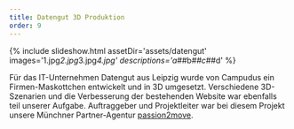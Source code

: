 ```yaml
---
title: Datengut 3D Produktion
order: 9
---
```


{% include slideshow.html assetDir='assets/datengut' images='1.jpg*2.jpg*3.jpg*4.jpg' descriptions='a#*#b#*#c#*#d' %}

Für das IT-Unternehmen Datengut aus Leipzig wurde von Campudus ein Firmen-Maskottchen entwickelt und in 3D  umgesetzt. Verschiedene 3D-Szenarien und die Verbesserung der bestehenden Website war ebenfalls teil unserer Aufgabe.  Auftraggeber und Projektleiter war bei diesem Projekt unsere Münchner Partner-Agentur [passion2move](http://www.passion2move.com/).
